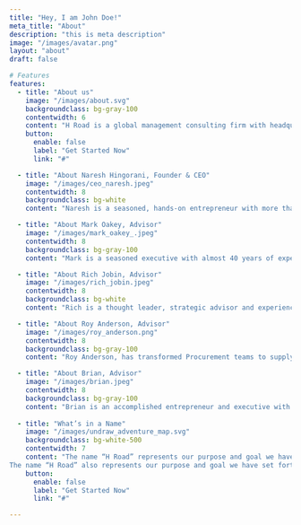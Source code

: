 ```yaml
---
title: "Hey, I am John Doe!"
meta_title: "About"
description: "this is meta description"
image: "/images/avatar.png"
layout: "about"
draft: false

# Features
features:
  - title: "About us"
    image: "/images/about.svg"
    backgroundclass: bg-gray-100
    contentwidth: 6
    content: "H Road is a global management consulting firm with headquarters in Scottsdale, Arizona and offices in India. <br/><br/> H Road was founded by industry veterans, who are hands-on executives, and have started and scaled several SaaS, Consulting Service and industry businesses successfully over more than 25 years.  <br/> <br/>H Road helps organizations scale and stands by its promise of “Growth. Delivered.” It does so by harnessing the best of proven methodologies and processes in implementing go-to-market strategies, building breakthrough innovation, leveraging global talent and creating extra-ordinary customer experiences. "
    button:
      enable: false
      label: "Get Started Now"
      link: "#"

  - title: "About Naresh Hingorani, Founder & CEO"
    image: "/images/ceo_naresh.jpeg"
    contentwidth: 8
    backgroundclass: bg-white
    content: "Naresh is a seasoned, hands-on entrepreneur with more than 25 years of experience in building and scaling organizations in Industry, Consulting and SaaS businesses. <br/> <br/>He has started and scaled a range of enterprises and functions in the industry (Sea-Land, CSX, Maersk), software providers (NeoModal, Descartes), consulting firms (IBM, Bristlecone, H Road). He has done so by building and leading some of the most successful world class teams, product innovations and processes in Go-To-Market, Product Management and Consulting Delivery. <br/> <br/>He has also collaborated closely in building effective global partnerships with firms such as SAP, Oracle, Kinaxis, Informatica, SPS Commerce, Tradeshift & Experian to name a few. His experiences have taken him across the globe to build teams in North America, Europe and Asia Pacific. Through these experiences, Naresh has developed an appreciation for the critical success factors and best practices for organizations and employees at any scale and has made it his mission to help his customers and team members reach their potential through H Road." 

  - title: "About Mark Oakey, Advisor"
    image: "/images/mark_oakey_.jpeg"
    contentwidth: 8
    backgroundclass: bg-gray-100
    content: "Mark is a seasoned executive with almost 40 years of experience in the software industry working with large and small global businesses. His passion is driving overall operational excellence, helping businesses achieve their growth objectives and gets excited about breakout technologies and their potential impact on our world and our quality of life. <br/> <br/>Mark brings a broad range of proven global experience in Executive Management, Cloud Businesses, Global Sales Leadership, Go-to-Market Strategy, Professional Services, Business Development and Partner Ecosystems.  He has over 10 years of experience as a Chief Operating Officer in several cloud businesses (SAP SuccessFactors, SAP Global Services Sales & SAP Hana Enterprise Cloud). He also has worked in both established large enterprises (SAP, Oracle, General Electric) as well as various start-up environments (MRO Software, Ventera, Asera Inc, TPN Register LLC etc.)  Mark has experience with both post-merger integration work as well as divestitures.  He has worked as a mentor and advisor throughout his career and is passionate about developing and growing talent to deliver outstanding results." 

  - title: "About Rich Jobin, Advisor"
    image: "/images/rich_jobin.jpeg"
    contentwidth: 8
    backgroundclass: bg-white
    content: "Rich is a thought leader, strategic advisor and experienced business executive specializing in hyper-growth Software-as-a-Service companies.  Rich has over 30 years of experience in building and executing winning strategies and establishing new routes to revenue. He has a proven track record for delivering innovative sales methodologies, go-to-market strategies, business plans and strategic alliance frameworks that drive results. <br/> <br/> Rich has built and led high performing sales, business development and technical teams for large and small global software organizations.  He has a wealth of experience and passion for building winning partner ecosystems to quickly scale revenue growth and exceed objectives.  He is a tenured senior executive and has served at companies such as Microsoft, NCR, Lawson Software and SPS Commerce which has become one of the most successful public SaaS companies in the US.  Rich founded CloudBridge Partners to fulfill his passion for mentoring and advising small and medium sized organizations to reach the next stage of growth. <br/> <br/>When Rich isn’t advising, he can be found in the British Virgin Islands on a sailboat with his wife and family enjoying one of his other passions in life." 

  - title: "About Roy Anderson, Advisor"
    image: "/images/roy_anderson.png"
    contentwidth: 8
    backgroundclass: bg-gray-100
    content: "Roy Anderson, has transformed Procurement teams to supply value activists, implementing leading procurement technology in multiple industries including Universities, Commercial and Military manufacturing, Insurance and Financial Services.  <br/> <br/> He is currently a Supply Chain lecturer at Northeastern University and advisor to SC technology firms.  Roy was the CPO at Tradeshift and Managing Director of Procurement startup GoProcure.  <br/> <br/> Prior to GoProcure Roy was the Chief Procurement Officer for State Street Bank, MetLife and John Hancock.   Mr. Anderson holds a B.S. and an MBA from Babson College in Wellesley, MA" 

  - title: "About Brian, Advisor"
    image: "/images/brian.jpeg"
    contentwidth: 8
    backgroundclass: bg-gray-100
    content: "Brian is an accomplished entrepreneur and executive with domestic and international operations, and P&L responsibility. Brian is a results oriented, decisive leader with proven success in market identification and infiltration.  Brian has a strong track record for increasing sales, while growing the bottom-line profitability and implementing operational improvements.<br/> <br/>  During the course of his career Brian has held executive level positions in numerous consulting and software development firms including EY, InfoLogix, Catalyst International and Intermec Technologies, Brian was also the cofounder of LogiStar Solutions (now part of EY) and SCT Software." 
  
  - title: "What’s in a Name"
    image: "/images/undraw_adventure_map.svg"
    backgroundclass: bg-white-500
    contentwidth: 7
    content: "The name “H Road” represents our purpose and goal we have set forth for our . The “H” represents Hyper. The “Road” represents to Scale, Growth & Globalization. We strive to bring keenness of execution in empowering our customer’s journey.<br /><br />
The name “H Road” also represents our purpose and goal we have set forth for our . The “H” represents High Standards. We are building a place where curiosity, creativity, collaboration, and clarity, which are the bedrock of innovation, flourish for us and our customers. The “Road” represents to have fun in learning, trusting and growing together with our customers. We are creating an experience we can be proud of."
    button:
      enable: false
      label: "Get Started Now"
      link: "#"

---
```

